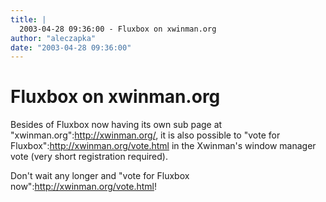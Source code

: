 ```yaml
---
title: |
  2003-04-28 09:36:00 - Fluxbox on xwinman.org
author: "aleczapka"
date: "2003-04-28 09:36:00"
---
```


# Fluxbox on xwinman.org

Besides of Fluxbox now having its own sub page at
"xwinman.org":http://xwinman.org/, it is also possible to "vote for
Fluxbox":http://xwinman.org/vote.html in the Xwinman's window manager vote
(very short registration required).

Don't wait any longer and "vote for Fluxbox now":http://xwinman.org/vote.html!



